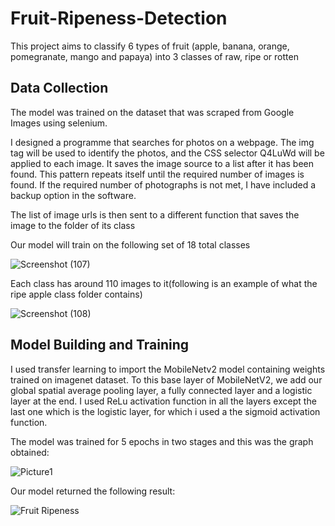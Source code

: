 # Fruit-Ripeness-Detection
This project aims to classify 6 types of fruit (apple, banana, orange, pomegranate, mango and papaya) into 3 classes of raw, ripe or rotten

## Data Collection
The model was trained on the dataset that was scraped from Google Images using selenium.

I designed a programme that searches for photos on a webpage. The img tag will be used to identify the photos, and the CSS selector Q4LuWd will be applied to each image.  It saves the image source to a list after it has been found. This pattern repeats itself until the required number of images is found. If the required number of photographs is not met, I have included a backup option in the software. 

The list of image urls is then sent to a different function that saves the image to the folder of its class

Our model will train on the following set of 18 total classes 

![Screenshot (107)](https://user-images.githubusercontent.com/62397380/161302893-86afb3eb-1f35-4c9f-85cb-77820d3144b5.png)


Each class has around 110 images to it(following is an example of what the ripe apple class folder contains)

![Screenshot (108)](https://user-images.githubusercontent.com/62397380/161303088-9a0512a0-2545-4db8-9a5f-f4ed02678cd1.png)

## Model Building and Training
I used transfer learning to import the MobileNetv2 model containing weights trained on imagenet dataset. To this base layer of MobileNetV2, we add our global spatial average pooling layer, a fully connected layer and a logistic layer at the end. I used ReLu activation function in all the layers except the last one which is the logistic layer, for which i used a the sigmoid activation function.

The model was trained for 5 epochs in two stages and this was the graph obtained:

![Picture1](https://user-images.githubusercontent.com/62397380/161310069-05783a93-5985-4781-9723-c8351dab3f4c.jpg)

Our model returned the following result:

![Fruit Ripeness](https://user-images.githubusercontent.com/62397380/161310731-2eb88126-5403-4647-8f1d-aebe52b2f220.jpg)

